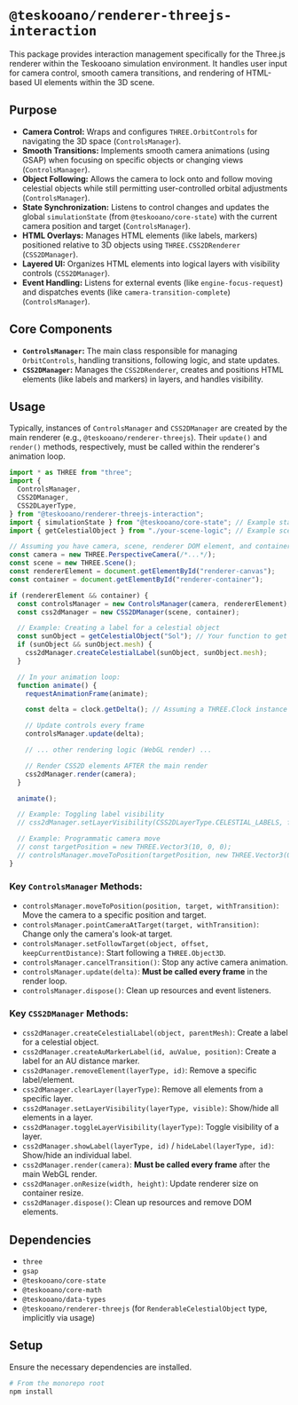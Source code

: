 # `@teskooano/renderer-threejs-interaction`

This package provides interaction management specifically for the Three.js renderer within the Teskooano simulation environment. It handles user input for camera control, smooth camera transitions, and rendering of HTML-based UI elements within the 3D scene.

## Purpose

- **Camera Control:** Wraps and configures `THREE.OrbitControls` for navigating the 3D space (`ControlsManager`).
- **Smooth Transitions:** Implements smooth camera animations (using GSAP) when focusing on specific objects or changing views (`ControlsManager`).
- **Object Following:** Allows the camera to lock onto and follow moving celestial objects while still permitting user-controlled orbital adjustments (`ControlsManager`).
- **State Synchronization:** Listens to control changes and updates the global `simulationState` (from `@teskooano/core-state`) with the current camera position and target (`ControlsManager`).
- **HTML Overlays:** Manages HTML elements (like labels, markers) positioned relative to 3D objects using `THREE.CSS2DRenderer` (`CSS2DManager`).
- **Layered UI:** Organizes HTML elements into logical layers with visibility controls (`CSS2DManager`).
- **Event Handling:** Listens for external events (like `engine-focus-request`) and dispatches events (like `camera-transition-complete`) (`ControlsManager`).

## Core Components

- **`ControlsManager`:** The main class responsible for managing `OrbitControls`, handling transitions, following logic, and state updates.
- **`CSS2DManager`:** Manages the `CSS2DRenderer`, creates and positions HTML elements (like labels and markers) in layers, and handles visibility.

## Usage

Typically, instances of `ControlsManager` and `CSS2DManager` are created by the main renderer (e.g., `@teskooano/renderer-threejs`). Their `update()` and `render()` methods, respectively, must be called within the renderer's animation loop.

```typescript
import * as THREE from "three";
import {
  ControlsManager,
  CSS2DManager,
  CSS2DLayerType,
} from "@teskooano/renderer-threejs-interaction";
import { simulationState } from "@teskooano/core-state"; // Example state import
import { getCelestialObject } from "./your-scene-logic"; // Example scene logic import

// Assuming you have camera, scene, renderer DOM element, and container
const camera = new THREE.PerspectiveCamera(/*...*/);
const scene = new THREE.Scene();
const rendererElement = document.getElementById("renderer-canvas");
const container = document.getElementById("renderer-container");

if (rendererElement && container) {
  const controlsManager = new ControlsManager(camera, rendererElement);
  const css2dManager = new CSS2DManager(scene, container);

  // Example: Creating a label for a celestial object
  const sunObject = getCelestialObject("Sol"); // Your function to get the object
  if (sunObject && sunObject.mesh) {
    css2dManager.createCelestialLabel(sunObject, sunObject.mesh);
  }

  // In your animation loop:
  function animate() {
    requestAnimationFrame(animate);

    const delta = clock.getDelta(); // Assuming a THREE.Clock instance

    // Update controls every frame
    controlsManager.update(delta);

    // ... other rendering logic (WebGL render) ...

    // Render CSS2D elements AFTER the main render
    css2dManager.render(camera);
  }

  animate();

  // Example: Toggling label visibility
  // css2dManager.setLayerVisibility(CSS2DLayerType.CELESTIAL_LABELS, false);

  // Example: Programmatic camera move
  // const targetPosition = new THREE.Vector3(10, 0, 0);
  // controlsManager.moveToPosition(targetPosition, new THREE.Vector3(0,0,0));
}
```

### Key `ControlsManager` Methods:

- `controlsManager.moveToPosition(position, target, withTransition)`: Move the camera to a specific position and target.
- `controlsManager.pointCameraAtTarget(target, withTransition)`: Change only the camera's look-at target.
- `controlsManager.setFollowTarget(object, offset, keepCurrentDistance)`: Start following a `THREE.Object3D`.
- `controlsManager.cancelTransition()`: Stop any active camera animation.
- `controlsManager.update(delta)`: **Must be called every frame** in the render loop.
- `controlsManager.dispose()`: Clean up resources and event listeners.

### Key `CSS2DManager` Methods:

- `css2dManager.createCelestialLabel(object, parentMesh)`: Create a label for a celestial object.
- `css2dManager.createAuMarkerLabel(id, auValue, position)`: Create a label for an AU distance marker.
- `css2dManager.removeElement(layerType, id)`: Remove a specific label/element.
- `css2dManager.clearLayer(layerType)`: Remove all elements from a specific layer.
- `css2dManager.setLayerVisibility(layerType, visible)`: Show/hide all elements in a layer.
- `css2dManager.toggleLayerVisibility(layerType)`: Toggle visibility of a layer.
- `css2dManager.showLabel(layerType, id)` / `hideLabel(layerType, id)`: Show/hide an individual label.
- `css2dManager.render(camera)`: **Must be called every frame** after the main WebGL render.
- `css2dManager.onResize(width, height)`: Update renderer size on container resize.
- `css2dManager.dispose()`: Clean up resources and remove DOM elements.

## Dependencies

- `three`
- `gsap`
- `@teskooano/core-state`
- `@teskooano/core-math`
- `@teskooano/data-types`
- `@teskooano/renderer-threejs` (for `RenderableCelestialObject` type, implicitly via usage)

## Setup

Ensure the necessary dependencies are installed.

```bash
# From the monorepo root
npm install
```
